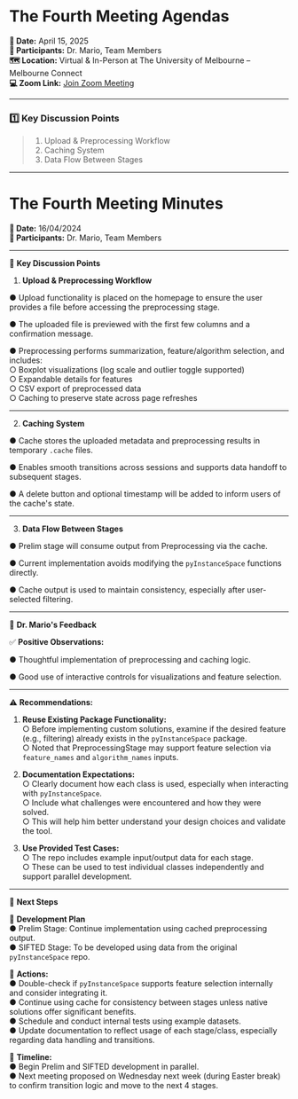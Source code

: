 # **The Fourth Meeting Agendas**

**📅 Date:** April 15, 2025  
**📍 Participants:** Dr. Mario, Team Members  
**🗺️ Location:** Virtual & In-Person at The University of Melbourne – Melbourne Connect  
**💻 Zoom Link:** [Join Zoom Meeting](https://unimelb.zoom.us/j/81809831026?pwd=c222FVybp1Lbabu6bYXRtzeaaO5mdP.1)

---

### **1️⃣ Key Discussion Points**

> 1. Upload & Preprocessing Workflow  
> 2. Caching System  
> 3. Data Flow Between Stages  

---

# **The Fourth Meeting Minutes**

**📅 Date:** 16/04/2024  
**📍 Participants:** Dr. Mario, Team Members  

---

📌 **Key Discussion Points**

1. **Upload & Preprocessing Workflow**

● Upload functionality is placed on the homepage to ensure the user provides a file before accessing the preprocessing stage.  

● The uploaded file is previewed with the first few columns and a confirmation message.  

● Preprocessing performs summarization, feature/algorithm selection, and includes:  
  ○ Boxplot visualizations (log scale and outlier toggle supported)  
  ○ Expandable details for features  
  ○ CSV export of preprocessed data  
  ○ Caching to preserve state across page refreshes  

---

2. **Caching System**

● Cache stores the uploaded metadata and preprocessing results in temporary `.cache` files.  

● Enables smooth transitions across sessions and supports data handoff to subsequent stages.  

● A delete button and optional timestamp will be added to inform users of the cache's state.  

---

3. **Data Flow Between Stages**

● Prelim stage will consume output from Preprocessing via the cache.  

● Current implementation avoids modifying the `pyInstanceSpace` functions directly.  

● Cache output is used to maintain consistency, especially after user-selected filtering.  

---

🧠 **Dr. Mario's Feedback**

✅ **Positive Observations:**

● Thoughtful implementation of preprocessing and caching logic.  

● Good use of interactive controls for visualizations and feature selection.  

---

⚠ **Recommendations:**

1. **Reuse Existing Package Functionality:**  
  ○ Before implementing custom solutions, examine if the desired feature (e.g., filtering) already exists in the `pyInstanceSpace` package.  
  ○ Noted that PreprocessingStage may support feature selection via `feature_names` and `algorithm_names` inputs.  

2. **Documentation Expectations:**  
  ○ Clearly document how each class is used, especially when interacting with `pyInstanceSpace`.  
  ○ Include what challenges were encountered and how they were solved.  
  ○ This will help him better understand your design choices and validate the tool.  

3. **Use Provided Test Cases:**  
  ○ The repo includes example input/output data for each stage.  
  ○ These can be used to test individual classes independently and support parallel development.  

---

🚧 **Next Steps**

🔄 **Development Plan**  
● Prelim Stage: Continue implementation using cached preprocessing output.  
● SIFTED Stage: To be developed using data from the original `pyInstanceSpace` repo.  

🧪 **Actions:**  
● Double-check if `pyInstanceSpace` supports feature selection internally and consider integrating it.  
● Continue using cache for consistency between stages unless native solutions offer significant benefits.  
● Schedule and conduct internal tests using example datasets.  
● Update documentation to reflect usage of each stage/class, especially regarding data handling and transitions.  

📅 **Timeline:**  
● Begin Prelim and SIFTED development in parallel.  
● Next meeting proposed on Wednesday next week (during Easter break) to confirm transition logic and move to the next 4 stages.  
